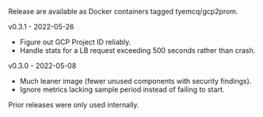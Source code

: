 Release are available as Docker containers tagged tyemcq/gcp2prom.

v0.3.1 - 2022-05-26

  * Figure out GCP Project ID reliably.
  * Handle stats for a LB request exceeding 500 seconds rather than crash.

v0.3.0 - 2022-05-08

  * Much leaner image (fewer unused components with security findings).
  * Ignore metrics lacking sample period instead of failing to start.

Prior releases were only used internally.

